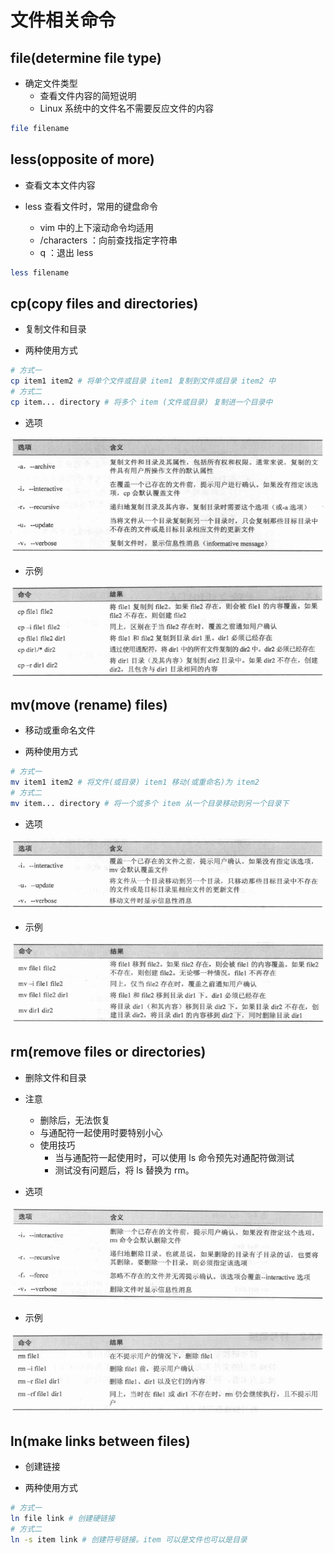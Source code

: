 # 文件相关命令

## file(determine file type)

* 确定文件类型
    * 查看文件内容的简短说明
    * Linux 系统中的文件名不需要反应文件的内容

```bash
file filename
```

## less(opposite of more)

* 查看文本文件内容

* less 查看文件时，常用的键盘命令
    * vim 中的上下滚动命令均适用
    * /characters ：向前查找指定字符串
    * q ：退出 less

```bash
less filename
```

## cp(copy files and directories)

* 复制文件和目录

* 两种使用方式

```bash
# 方式一
cp item1 item2 # 将单个文件或目录 item1 复制到文件或目录 item2 中
# 方式二
cp item... directory # 将多个 item (文件或目录) 复制进一个目录中
```

* 选项

![选项](../images/cp-option.png)

* 示例

![示例](../images/cp-example.png)

## mv(move (rename) files)

* 移动或重命名文件

* 两种使用方式

```bash
# 方式一
mv item1 item2 # 将文件(或目录) item1 移动(或重命名)为 item2
# 方式二
mv item... directory # 将一个或多个 item 从一个目录移动到另一个目录下
```

* 选项

![选项](../images/mv-option.png)

* 示例

![示例](../images/mv-example.png)

## rm(remove files or directories)

* 删除文件和目录

* 注意
    * 删除后，无法恢复
    * 与通配符一起使用时要特别小心
    * 使用技巧
        * 当与通配符一起使用时，可以使用 ls 命令预先对通配符做测试
        * 测试没有问题后，将 ls 替换为 rm。

* 选项

![选项](../images/rm-option.png)

* 示例

![示例](../images/rm-example.png)

## ln(make links between files)

* 创建链接

* 两种使用方式
  
```bash
# 方式一
ln file link # 创建硬链接
# 方式二
ln -s item link # 创建符号链接。item 可以是文件也可以是目录
```
